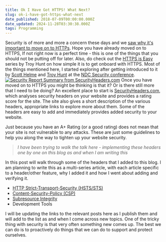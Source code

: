 ```yaml
---
title: Ok I Have Got HTTPS! What Next?
slug: ok-i-have-got-https-what-next
date_published: 2018-07-09T00:00:00.000Z
date_updated: 2024-11-28T03:30:38.000Z
tags: Programming
---
```


Security is of more and more a concern these days and we [saw why it's important to move on to HTTPs](__GHOST_URL__/blog/https-for-free-and-why-you-should-care/). Hope you have already moved on to HTTPS, If not right now is a perfect time - this is one of the things that you should not be putting off for later. Also, do check out the [HTTPS is Easy](https://httpsiseasy.com/) series by Troy Hunt on how simple it is to get onboard with HTTPS. Most of the things mentioned here, I started exploring after getting introduced to it by [Scott Helme](https://scotthelme.co.uk/) and [Troy Hunt](https://www.troyhunt.com/) at the [NDC Security conference](__GHOST_URL__/blog/ndc-security-2018-overview-and-key-takeaways/).
[![Security Report Summary from SecurityHeaders.com](__GHOST_URL__/content/images/https_next.png)](https://securityheaders.com/?q=rahulpnath.com&amp;followRedirects=on)
Once you have moved on to HTTPS you might be thinking is that it? Or is there still more that I need to be doing? An excellent place to start is [SecurityHeaders.com](https://securityheaders.com/), which analyses security headers on your website and provides a rating score for the site. The site also gives a short description of the various headers, appropriate links to explore more about them. Some of the headers are easy to add and immediately provides added security to your website.

Just because you have an A+ Rating (or a good rating) does not mean that your site is not vulnerable to any attacks. These are just some guidelines to help you along the way to tighten up your website security.

> *I have been trying to walk the talk here - implementing these headers one by one on this blog as and when I am writing this*

In this post will walk through some of the headers that I added to this blog. I am planning to write this as a multi-series article, with each article specific to a header/other feature, why I added it and how I went about adding and verifying it.

- [HTTP Strict-Transport-Security (HSTS/STS)](__GHOST_URL__/blog/http-strict-transport-security-sts-or-hsts)
- [Content-Security-Policy (CSP)](__GHOST_URL__/blog/http-content-security-policy-csp/)
- [Subresource Integrity](__GHOST_URL__/blog/subresource-integrity-sri/)
- Development Tools

I will be updating the links to the relevant posts here as I publish them and will add to the list as and when I come across new topics. One of the tricky thing with security is that very often something new comes up. The best we can do is to proactively do things that we can do to support and protect ourselves.
